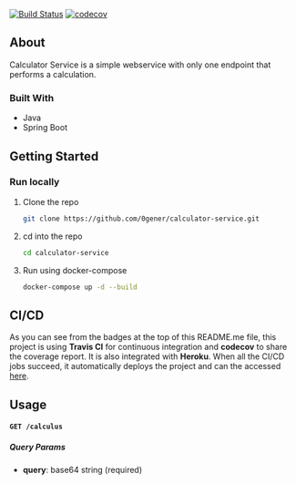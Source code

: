 [![Build Status](https://travis-ci.com/0gener/calculator-service.svg?branch=main)](https://travis-ci.com/0gener/calculator-service)
[![codecov](https://codecov.io/gh/0gener/calculator-service/branch/main/graph/badge.svg?token=1M387PO5SC)](https://codecov.io/gh/0gener/calculator-service)

<!-- ABOUT THE PROJECT -->
## About 
Calculator Service is a simple webservice with only one endpoint that performs a calculation.

### Built With

* Java
* Spring Boot

<!-- GETTING STARTED -->
## Getting Started

### Run locally

1. Clone the repo
   ```sh
   git clone https://github.com/0gener/calculator-service.git
   ```
2. cd into the repo
   ```sh
   cd calculator-service
   ```
3. Run using docker-compose
   ```sh
   docker-compose up -d --build
   ```

<!-- CI/CD -->
## CI/CD
As you can see from the badges at the top of this README.me file, this project is using **Travis CI** for continuous integration and **codecov** to share the coverage report.
It is also integrated with **Heroku**. When all the CI/CD jobs succeed, it automatically deploys the project and can the accessed [here](https://ogener-calculator-service.herokuapp.com).


<!-- USAGE -->
## Usage

#### `GET /calculus`

##### Query Params
- **query**: base64 string (required)